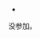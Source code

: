 
<!-- @import "[TOC]" {cmd="toc" depthFrom=1 depthTo=6 orderedList=false} -->

<!-- code_chunk_output -->

- [](#)

<!-- /code_chunk_output -->

没参加。

### 